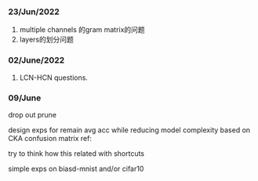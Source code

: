 ### 23/Jun/2022
1. multiple channels 的gram matrix的问题
2. layers的划分问题

### 02/June/2022
1. LCN-HCN questions.

### 09/June
drop out
prune

design exps for
remain avg acc while reducing model complexity based on CKA confusion matrix
ref:

try to think how this related with shortcuts

simple exps on biasd-mnist and/or cifar10

